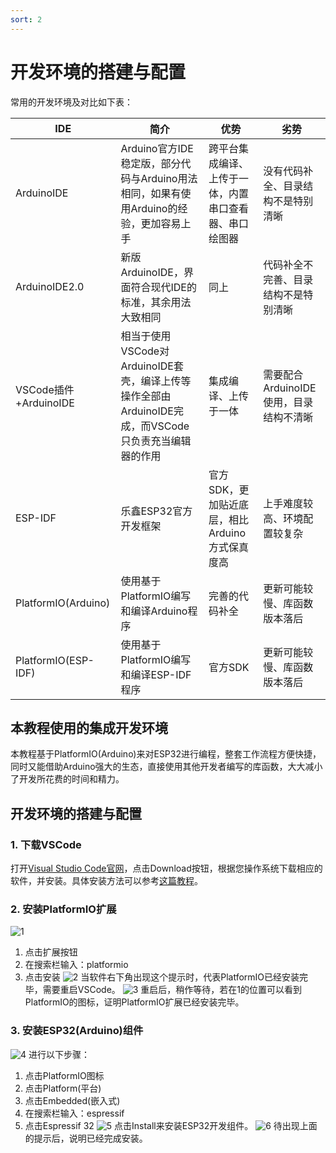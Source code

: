 ```yaml
---
sort: 2
---
```


# 开发环境的搭建与配置

常用的开发环境及对比如下表：

|IDE|简介|优势|劣势|
|----------------------|------------------------------------------------------------|------------------------------------------------------|---------------------------------------|
|ArduinoIDE|Arduino官方IDE稳定版，部分代码与Arduino用法相同，如果有使用Arduino的经验，更加容易上手|跨平台集成编译、上传于一体，内置串口查看器、串口绘图器|没有代码补全、目录结构不是特别清晰|
|ArduinoIDE2.0|新版ArduinoIDE，界面符合现代IDE的标准，其余用法大致相同|同上|代码补全不完善、目录结构不是特别清晰|
|VSCode插件+ArduinoIDE|相当于使用VSCode对ArduinoIDE套壳，编译上传等操作全部由ArduinoIDE完成，而VSCode只负责充当编辑器的作用|集成编译、上传于一体|需要配合ArduinoIDE使用，目录结构不清晰|
|ESP-IDF|乐鑫ESP32官方开发框架|官方SDK，更加贴近底层，相比Arduino方式保真度高|上手难度较高、环境配置较复杂|
|PlatformIO(Arduino)|使用基于PlatformIO编写和编译Arduino程序|完善的代码补全|更新可能较慢、库函数版本落后|
|PlatformIO(ESP-IDF)|使用基于PlatformIO编写和编译ESP-IDF程序|官方SDK|更新可能较慢、库函数版本落后|

## 本教程使用的集成开发环境
本教程基于PlatformIO(Arduino)来对ESP32进行编程，整套工作流程方便快捷，同时又能借助Arduino强大的生态，直接使用其他开发者编写的库函数，大大减小了开发所花费的时间和精力。

## 开发环境的搭建与配置
### 1. 下载VSCode
打开[Visual Studio Code官网](https://code.visualstudio.com/)，点击Download按钮，根据您操作系统下载相应的软件，并安装。具体安装方法可以参考[这篇教程](https://blog.csdn.net/weixin_46245846/article/details/113793024)。
### 2. 安装PlatformIO扩展
![1](https://github.com/Paper-Scallion/paper-scallion.github.io/blob/develop/assets/images/chapter1/1.jpg)
1. 点击扩展按钮
2. 在搜索栏输入：platformio
3. 点击安装
![2](https://github.com/Paper-Scallion/paper-scallion.github.io/blob/develop/assets/images/chapter1/2.jpg)
当软件右下角出现这个提示时，代表PlatformIO已经安装完毕，需要重启VSCode。
![3](https://github.com/Paper-Scallion/paper-scallion.github.io/blob/develop/assets/images/chapter1/3.jpg)
重启后，稍作等待，若在1的位置可以看到PlatformIO的图标，证明PlatformIO扩展已经安装完毕。
### 3. 安装ESP32(Arduino)组件
![4](https://github.com/Paper-Scallion/paper-scallion.github.io/blob/develop/assets/images/chapter1/4.jpg)
进行以下步骤：
1. 点击PlatformIO图标
2. 点击Platform(平台)
3. 点击Embedded(嵌入式)
4. 在搜索栏输入：espressif
5. 点击Espressif 32
![5](https://github.com/Paper-Scallion/paper-scallion.github.io/blob/develop/assets/images/chapter1/5.jpg)
点击Install来安装ESP32开发组件。
![6](https://github.com/Paper-Scallion/paper-scallion.github.io/blob/develop/assets/images/chapter1/6.jpg)
待出现上面的提示后，说明已经完成安装。
